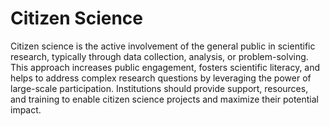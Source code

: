 # Citizen Science

Citizen science is the active involvement of the general public in scientific research, typically through data collection, analysis, or problem-solving. This approach increases public engagement, fosters scientific literacy, and helps to address complex research questions by leveraging the power of large-scale participation. Institutions should provide support, resources, and training to enable citizen science projects and maximize their potential impact.
